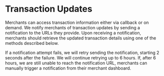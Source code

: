 # Transaction Updates

Merchants can access transaction information either via callback or on demand. We notify merchants of transaction updates by sending a notification to the URLs they provide. Upon receiving a notification, merchants should retrieve the updated transaction details using one of the methods described below.

If a notification attempt fails, we will retry sending the notification, starting 2 seconds after the failure. We will continue retrying up to 6 hours. If, after 6 hours, we are still unable to reach the notification URL, merchants can manually trigger a notification from their merchant dashboard.